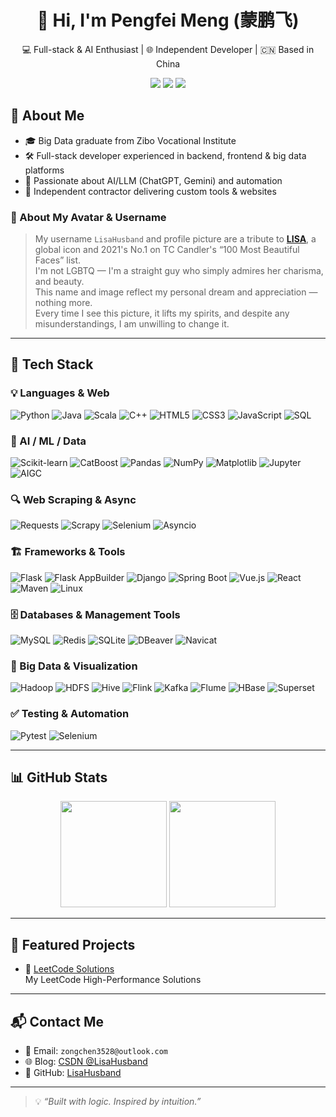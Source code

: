 <h1 align="center">👋 Hi, I'm Pengfei Meng (蒙鹏飞)</h1>

<p align="center">
  💻 Full-stack & AI Enthusiast | 🌐 Independent Developer | 🇨🇳 Based in China
</p>

<p align="center">
  <a href="mailto:zongchen3528@outlook.com"><img src="https://img.shields.io/badge/email-@outlook.com-blue?style=flat&logo=gmail"></a>
  <a href="https://github.com/LisaHusband"><img src="https://img.shields.io/github/followers/LisaHusband?label=Follow&style=social"></a>
  <a href="https://blog.csdn.net/weixin_49526058?type=blog"><img src="https://img.shields.io/badge/CSDN-Blog-orange?logo=csdn&style=flat"></a>
</p>


## 🚀 About Me

- 🎓 Big Data graduate from Zibo Vocational Institute  
- 🛠️ Full-stack developer experienced in backend, frontend & big data platforms  
- 🤖 Passionate about AI/LLM (ChatGPT, Gemini) and automation  
- 🎯 Independent contractor delivering custom tools & websites


### 🙋 About My Avatar & Username

> My username `LisaHusband` and profile picture are a tribute to [**LISA**](https://www.youtube.com/watch?v=vqLYx-jRkTg), a global icon and 2021's No.1 on TC Candler's “100 Most Beautiful Faces” list.  
> I'm not LGBTQ — I'm a straight guy who simply admires her charisma, and beauty.  
> This name and image reflect my personal dream and appreciation — nothing more.  
> Every time I see this picture, it lifts my spirits, and despite any misunderstandings, I am unwilling to change it.

---

## 🧰 Tech Stack

### 💡 Languages & Web
![Python](https://img.shields.io/badge/Python-3776AB?style=flat&logo=python&logoColor=white "Python")
![Java](https://img.shields.io/badge/Java-ED8B00?style=flat&logo=java&logoColor=white "Java")
![Scala](https://img.shields.io/badge/Scala-DC322F?style=flat&logo=scala&logoColor=white "Scala")
![C++](https://img.shields.io/badge/C++-00599C?style=flat&logo=c%2B%2B&logoColor=white "C++")
![HTML5](https://img.shields.io/badge/HTML5-E34F26?style=flat&logo=html5 "HTML5")
![CSS3](https://img.shields.io/badge/CSS3-1572B6?style=flat&logo=css3 "CSS3")
![JavaScript](https://img.shields.io/badge/JavaScript-F7DF1E?style=flat&logo=javascript&logoColor=black "JavaScript")
![SQL](https://img.shields.io/badge/SQL-4479A1?style=flat&logo=mysql "SQL")

### 🧠 AI / ML / Data
![Scikit-learn](https://img.shields.io/badge/Scikit--learn-F7931E?style=flat&logo=scikit-learn "Scikit-learn")
![CatBoost](https://img.shields.io/badge/CatBoost-FFCC00?style=flat "CatBoost")
![Pandas](https://img.shields.io/badge/Pandas-150458?style=flat&logo=pandas "Pandas")
![NumPy](https://img.shields.io/badge/NumPy-013243?style=flat&logo=numpy "NumPy")
![Matplotlib](https://img.shields.io/badge/Matplotlib-11557C?style=flat "Matplotlib")
![Jupyter](https://img.shields.io/badge/Jupyter-F37626?style=flat&logo=jupyter "Jupyter Notebook")
![AIGC](https://img.shields.io/badge/AIGC-ChatGPT|Gemini|Codeium-success "AIGC Tools")

### 🔍 Web Scraping & Async
![Requests](https://img.shields.io/badge/Requests-005571?style=flat "Python Requests")
![Scrapy](https://img.shields.io/badge/Scrapy-333?style=flat "Scrapy Web Crawler")
![Selenium](https://img.shields.io/badge/Selenium-43B02A?style=flat&logo=selenium "Selenium Automation")
![Asyncio](https://img.shields.io/badge/Asyncio-000000?style=flat "Python Asyncio")

### 🏗 Frameworks & Tools
![Flask](https://img.shields.io/badge/Flask-000000?style=flat&logo=flask "Flask Web Framework")
![Flask AppBuilder](https://img.shields.io/badge/Flask--AppBuilder-0066CC?style=flat "Flask AppBuilder")
![Django](https://img.shields.io/badge/Django-092E20?style=flat&logo=django "Django")
![Spring Boot](https://img.shields.io/badge/SpringBoot-6DB33F?style=flat&logo=springboot "Spring Boot")
![Vue.js](https://img.shields.io/badge/Vue.js-4FC08D?style=flat&logo=vue.js "Vue.js")
![React](https://img.shields.io/badge/React-61DAFB?style=flat&logo=react "React")
![Maven](https://img.shields.io/badge/Maven-C71A36?style=flat&logo=apachemaven "Apache Maven")
![Linux](https://img.shields.io/badge/Linux-FCC624?style=flat&logo=linux&logoColor=black "Linux")

### 🗄 Databases & Management Tools
![MySQL](https://img.shields.io/badge/MySQL-4479A1?style=flat&logo=mysql "MySQL")
![Redis](https://img.shields.io/badge/Redis-DC382D?style=flat&logo=redis "Redis")
![SQLite](https://img.shields.io/badge/SQLite-003B57?style=flat&logo=sqlite "SQLite")
![DBeaver](https://img.shields.io/badge/DBeaver-372923?style=flat&logo=dbeaver&logoColor=white "DBeaver")
![Navicat](https://img.shields.io/badge/Navicat-4DBA87?style=flat&logo=navicat&logoColor=white "Navicat")

### 🏢 Big Data & Visualization
![Hadoop](https://img.shields.io/badge/Hadoop-66CCFF?style=flat&logo=apachehadoop "Apache Hadoop")
![HDFS](https://img.shields.io/badge/HDFS-003366?style=flat "HDFS")
![Hive](https://img.shields.io/badge/Hive-FDEE21?style=flat&logo=apachehive "Apache Hive")
![Flink](https://img.shields.io/badge/Flink-E6526F?style=flat&logo=apacheflink "Apache Flink")
![Kafka](https://img.shields.io/badge/Kafka-231F20?style=flat&logo=apachekafka "Apache Kafka")
![Flume](https://img.shields.io/badge/Flume-005572?style=flat "Apache Flume")
![HBase](https://img.shields.io/badge/HBase-910000?style=flat "Apache HBase")
![Superset](https://img.shields.io/badge/Apache--Superset-20232A?style=flat&logo=apachesuperset&logoColor=white "Apache Superset")

### ✅ Testing & Automation
![Pytest](https://img.shields.io/badge/Pytest-0A9EDC?style=flat "Pytest Framework")
![Selenium](https://img.shields.io/badge/Selenium-43B02A?style=flat&logo=selenium "Selenium")

---

## 📊 GitHub Stats

<div align="center">
  <img height="170" src="https://github-readme-stats.vercel.app/api?username=LisaHusband&show_icons=true&theme=tokyonight&count_private=true" />
  <img height="170" src="https://github-readme-stats.vercel.app/api/top-langs/?username=LisaHusband&layout=compact&theme=tokyonight" />
</div>

---

## 🌟 Featured Projects

- 🧠 [LeetCode Solutions](https://github.com/LisaHusband/LeetCode_)  
  My LeetCode High-Performance Solutions


---

## 📬 Contact Me

- 📧 Email: `zongchen3528@outlook.com`  
- 🌐 Blog: [CSDN @LisaHusband](https://blog.csdn.net/weixin_49526058?type=blog)  
- 🐙 GitHub: [LisaHusband](https://github.com/LisaHusband)

---

> 💡 *“Built with logic. Inspired by intuition.”*





